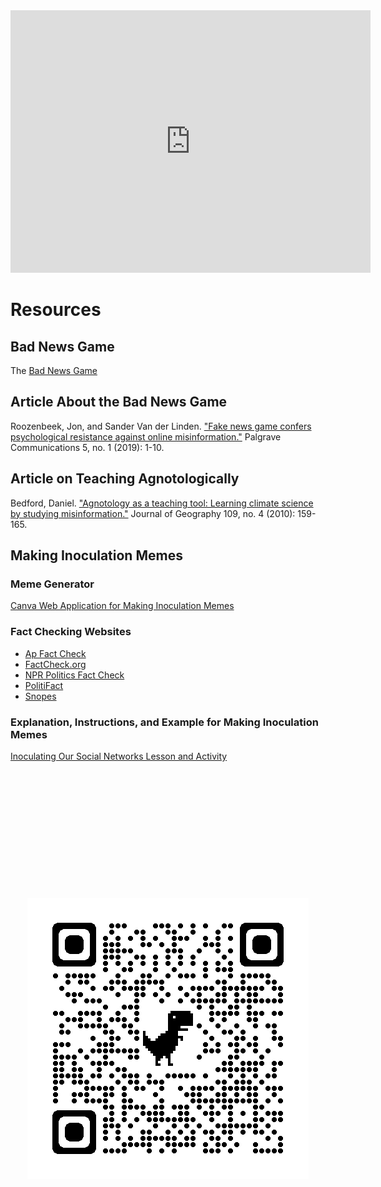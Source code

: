 <center><iframe src="https://slides.com/milescoleman/rhetoric-ethics-and-public-vaccine-science/embed" width="576" height="420" title="On Effective Communication and Vaccine Hesitancy" scrolling="no" frameborder="0" webkitallowfullscreen mozallowfullscreen allowfullscreen></iframe></center>

# Resources
## Bad News Game
The [Bad News Game](https://pages.github.com/](https://www.getbadnews.com/en))

## Article About the Bad News Game
Roozenbeek, Jon, and Sander Van der Linden. ["Fake news game confers psychological resistance against online misinformation."](https://www.nature.com/articles/s41599-019-0279-9) Palgrave Communications 5, no. 1 (2019): 1-10.

## Article on Teaching Agnotologically
Bedford, Daniel. ["Agnotology as a teaching tool: Learning climate science by studying misinformation."](https://www.tandfonline.com/doi/abs/10.1080/00221341.2010.498121) Journal of Geography 109, no. 4 (2010): 159-165.

## Making Inoculation Memes
### Meme Generator
[Canva Web Application for Making Inoculation Memes](https://www.canva.com/create/memes/)

### Fact Checking Websites
* [Ap Fact Check](https://apnews.com/hub/ap-fact-check)
* [FactCheck.org](https://www.factcheck.org/)
* [NPR Politics Fact Check](https://www.npr.org/sections/politics-fact-check)
* [PolitiFact](https://www.politifact.com/)
* [Snopes](https://www.snopes.com/)

### Explanation, Instructions, and Example for Making Inoculation Memes
[Inoculating Our Social Networks Lesson and Activity](https://github.com/milesccoleman/misinformationlesson/blob/b539e52ef9e75eb756adb60bcdd3346884fa27cd/Inoculating%20our%20Own%20Social%20Networks%20Against%20Misinformation.pdf?raw=true)

<center><br><br><br><br><br><br><br><br><br><br><br><br>
<img src="https://github.com/milesccoleman/misinformationlesson/blob/589e89232c821b1f4dec2120b737e4fc59158b70/qrcode_www.milesccoleman.com.png?raw=true">
<br><br><br><br><br><br><br><br><br><br><br><br><br><br></center>
